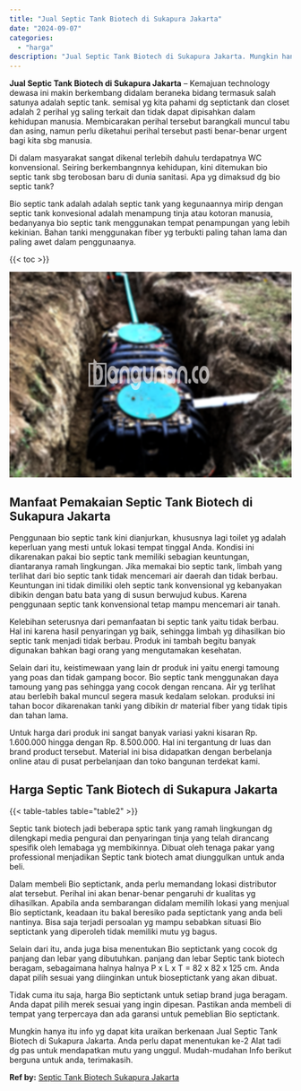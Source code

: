 ```yaml
---
title: "Jual Septic Tank Biotech di Sukapura Jakarta"
date: "2024-09-07"
categories: 
  - "harga"
description: "Jual Septic Tank Biotech di Sukapura Jakarta. Mungkin hanya itu info yg dapat kita uraikan berkenaan Jual Septic Tank Biotech di Sukapura Jakarta. Anda perlu..."
---
```


**Jual Septic Tank Biotech di Sukapura Jakarta** – Kemajuan technology dewasa ini makin berkembang didalam beraneka bidang termasuk salah satunya adalah septic tank. semisal yg kita pahami dg septictank dan closet adalah 2 perihal yg saling terkait dan tidak dapat dipisahkan dalam kehidupan manusia. Membicarakan perihal tersebut barangkali muncul tabu dan asing, namun perlu diketahui perihal tersebut pasti benar-benar urgent bagi kita sbg manusia.

Di dalam masyarakat sangat dikenal terlebih dahulu terdapatnya WC konvensional. Seiring berkembangnnya kehidupan, kini ditemukan bio septic tank sbg terobosan baru di dunia sanitasi. Apa yg dimaksud dg bio septic tank?

Bio septic tank adalah adalah septic tank yang kegunaannya mirip dengan septic tank konvesional adalah menampung tinja atau kotoran manusia, bedanyanya bio septic tank menggunakan tempat penampungan yang lebih kekinian. Bahan tanki menggunakan fiber yg terbukti paling tahan lama dan paling awet dalam penggunaanya.

{{< toc >}}

![Jual Septic Tank Biotech di Sukapura Jakarta](/images/jual-bio-septictank-49.png)

## Manfaat Pemakaian Septic Tank Biotech di Sukapura Jakarta

Penggunaan bio septic tank kini dianjurkan, khususnya lagi toilet yg adalah keperluan yang mesti untuk lokasi tempat tinggal Anda. Kondisi ini dikarenakan pakai bio septic tank memiliki sebagian keuntungan, diantaranya ramah lingkungan. Jika memakai bio septic tank, limbah yang terlihat dari bio septic tank tidak mencemari air daerah dan tidak berbau. Keuntungan ini tidak dimiliki oleh septic tank konvensional yg kebanyakan dibikin dengan batu bata yang di susun berwujud kubus. Karena penggunaan septic tank konvensional tetap mampu mencemari air tanah.

Kelebihan seterusnya dari pemanfaatan bi septic tank yaitu tidak berbau. Hal ini karena hasil penyaringan yg baik, sehingga limbah yg dihasilkan bio septic tank menjadi tidak berbau. Produk ini tambah begitu banyak digunakan bahkan bagi orang yang mengutamakan kesehatan.

Selain dari itu, keistimewaan yang lain dr produk ini yaitu energi tamoung yang poas dan tidak gampang bocor. Bio septic tank menggunakan daya tamoung yang pas sehingga yang cocok dengan rencana. Air yg terlihat atau berlebih bakal muncul segera masuk kedalam selokan. produksi ini tahan bocor dikarenakan tanki yang dibikin dr material fiber yang tidak tipis dan tahan lama.

Untuk harga dari produk ini sangat banyak variasi yakni kisaran Rp. 1.600.000 hingga dengan Rp. 8.500.000. Hal ini tergantung dr luas dan brand product tersebut. Material ini bisa didapatkan dengan berbelanja online atau di pusat perbelanjaan dan toko bangunan terdekat kami.

## Harga Septic Tank Biotech di Sukapura Jakarta

{{< table-tables table="table2" >}}

Septic tank biotech jadi beberapa sptic tank yang ramah lingkungan dg dilengkapi media pengurai dan penyaringan tinja yang telah dirancang spesifik oleh lemabaga yg membikinnya. Dibuat oleh tenaga pakar yang professional menjadikan Septic tank biotech amat diunggulkan untuk anda beli.

Dalam membeli Bio septictank, anda perlu memandang lokasi distributor alat tersebut. Perihal ini akan benar-benar pengaruhi dr kualitas yg dihasilkan. Apabila anda sembarangan didalam memilih lokasi yang menjual Bio septictank, keadaan itu bakal beresiko pada septictank yang anda beli nantinya. Bisa saja terjadi persoalan yg mampu sebabkan situasi Bio septictank yang diperoleh tidak memiliki mutu yg bagus.

Selain dari itu, anda juga bisa menentukan Bio septictank yang cocok dg panjang dan lebar yang dibutuhkan. panjang dan lebar Septic tank biotech beragam, sebagaimana halnya halnya P x L x T = 82 x 82 x 125 cm. Anda dapat pilih sesuai yang diinginkan untuk bioseptictank yang akan dibuat.

Tidak cuma itu saja, harga Bio septictank untuk setiap brand juga beragam. Anda dapat pilih merek sesuai yang ingin dipesan. Pastikan anda membeli di tempat yang terpercaya dan ada garansi untuk pemeblian Bio septictank.

Mungkin hanya itu info yg dapat kita uraikan berkenaan Jual Septic Tank Biotech di Sukapura Jakarta. Anda perlu dapat menentukan ke-2 Alat tadi dg pas untuk mendapatkan mutu yang unggul. Mudah-mudahan Info berikut berguna untuk anda, terimakasih.

**Ref by:** [Septic Tank Biotech Sukapura Jakarta](https://id.wikipedia.org/wiki/Septic)

